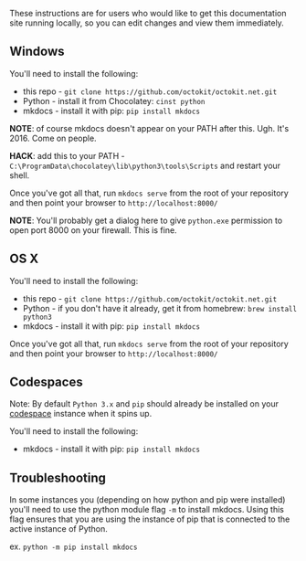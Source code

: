 These instructions are for users who would like to get this documentation site running locally,
so you can edit changes and view them immediately.

## Windows

You'll need to install the following:

 - this repo - `git clone https://github.com/octokit/octokit.net.git`
 - Python - install it from Chocolatey: `cinst python`
 - mkdocs - install it with pip: `pip install mkdocs`

**NOTE**: of course mkdocs doesn't appear on your PATH after this. Ugh. It's 2016. Come on people.

**HACK**: add this to your PATH - `C:\ProgramData\chocolatey\lib\python3\tools\Scripts` and restart your shell.

Once you've got all that, run `mkdocs serve` from the root of your repository and then point your browser
to `http://localhost:8000/`

**NOTE**:  You'll probably get a dialog here to give `python.exe` permission to open port 8000 on your firewall. This is fine.

## OS X

You'll need to install the following:

 - this repo - `git clone https://github.com/octokit/octokit.net.git`
 - Python - if you don't have it already, get it from homebrew: `brew install python3`
 - mkdocs - install it with pip: `pip install mkdocs`

Once you've got all that, run `mkdocs serve` from the root of your repository and then point your browser
to `http://localhost:8000/`

## Codespaces

Note: By default `Python 3.x` and `pip` should already be installed on your [codespace](https://github.com/features/codespaces) instance when it spins up.

You'll need to install the following:

 - mkdocs - install it with pip: `pip install mkdocs`


## Troubleshooting

In some instances you (depending on how python and pip were installed) you'll need to use the python module flag `-m` to install mkdocs.
Using this flag ensures that you are using the instance of pip that is connected to the active instance of Python.

ex. `python -m pip install mkdocs`
